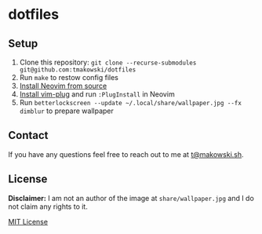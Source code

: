 # dotfiles


## Setup
1. Clone this repository: `git clone --recurse-submodules git@github.com:tmakowski/dotfiles`
1. Run `make` to restow config files
1. [Install Neovim from source]
1. [Install vim-plug] and run `:PlugInstall` in Neovim
1. Run `betterlockscreen --update ~/.local/share/wallpaper.jpg --fx dimblur` to prepare wallpaper


## Contact
If you have any questions feel free to reach out to me at t@makowski.sh.


## License
**Disclaimer:** I am not an author of the image at `share/wallpaper.jpg` and I do not claim any rights to it.

[MIT License](LICENSE.md)


<!-- Links -->
[Install Neovim from source]: https://github.com/neovim/neovim/wiki/Building-Neovim
[Install vim-plug]: https://github.com/junegunn/vim-plug
